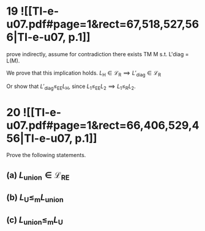 
# 19 ![[TI-e-u07.pdf#page=1&rect=67,518,527,566|TI-e-u07, p.1]]
prove indirectly, assume for contradiction there exists TM M s.t. L'diag = L(M).


We prove that this implication holds.
$L_{\mathrm{H}} \in \mathcal{L}_{\mathrm{R}} \implies L'_{\mathrm{diag}} \in \mathcal{L}_{\mathrm{R}}$ 



Or show that $L'_{\mathrm{diag}} \leq_{\mathrm{EE}} L_{\mathrm{H}}$, since $L_{1} \leq_{\mathrm{EE}} L_{2} \implies L_{1} \leq_{\mathrm{R}} L_{2}$.


# 20 ![[TI-e-u07.pdf#page=1&rect=66,406,529,456|TI-e-u07, p.1]]
Prove the following statements.

## (a) $L_{\text{union}} \in \mathcal{L}_{\mathrm{RE}}$




## (b) $L_{\mathrm{U}} \leq_{\mathrm{m}} L_{\text{union}}$




## (c) $L_{\text{union}} \leq_{\mathrm{m}} L_{\mathrm{U}}$



